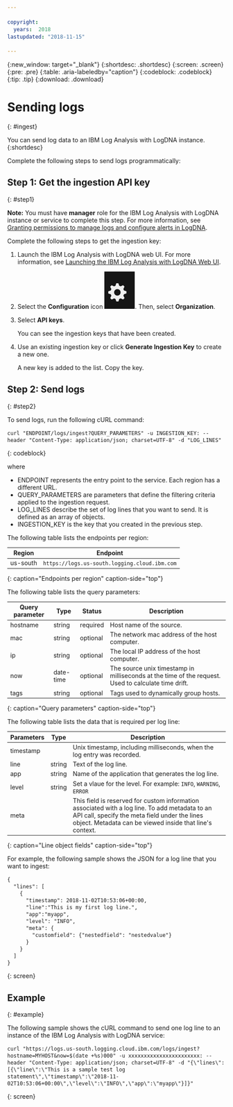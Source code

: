 ```yaml
---

copyright:
  years:  2018
lastupdated: "2018-11-15"

---
```


{:new_window: target="_blank"}
{:shortdesc: .shortdesc}
{:screen: .screen}
{:pre: .pre}
{:table: .aria-labeledby="caption"}
{:codeblock: .codeblock}
{:tip: .tip}
{:download: .download}

 
# Sending logs
{: #ingest}

You can send log data to an IBM Log Analysis with LogDNA instance. 
{:shortdesc}

Complete the following steps to send logs programmatically:

## Step 1: Get the ingestion API key 
{: #step1}

**Note:** You must have **manager** role for the IBM Log Analysis with LogDNA instance or service to complete this step. For more information, see [Granting permissions to manage logs and configure alerts in LogDNA](/docs/services/Log-Analysis-with-LogDNA/work_iam.html#admin_user_logdna).

Complete the following steps to get the ingestion key:
    
1. Launch the IBM Log Analysis with LogDNA web UI. For more information, see [Launching the IBM Log Analysis with LogDNA Web UI](/docs/services/Log-Analysis-with-LogDNA/view_logs.html#step2).

2. Select the **Configuration** icon ![Configuration icon](images/admin.png). Then, select **Organization**. 

3. Select **API keys**.

    You can see the ingestion keys that have been created. 

4. Use an existing ingestion key or click **Generate Ingestion Key** to create a new one.

    A new key is added to the list. Copy the key.


## Step 2: Send logs
{: #step2}

To send logs, run the following cURL command:

```
curl "ENDPOINT/logs/ingest?QUERY_PARAMETERS" -u INGESTION_KEY: --header "Content-Type: application/json; charset=UTF-8" -d "LOG_LINES"
```
{: codeblock}

where 

* ENDPOINT represents the entry point to the service. Each region has a different URL.
* QUERY_PARAMETERS are parameters that define the filtering criteria applied to the ingestion request.
* LOG_LINES describe the set of log lines that you want to send. It is defined as an array of objects.
* INGESTION_KEY is the key that you created in the previous step.

The following table lists the endpoints per region:

| Region         | Endpoint                                             | 
|----------------|------------------------------------------------------|
| us-south       | `https://logs.us-south.logging.cloud.ibm.com`        |
{: caption="Endpoints per region" caption-side="top"} 


The following table lists the query parameters:

| Query parameter | Type       | Status     | Description |
|-----------------|------------|------------|-------------|
| hostname        | string     | required   | Host name of the source. |
| mac             | string     | optional   | The network mac address of the host computer.    |
| ip              | string     | optional   | The local IP address of the host computer.  | 
| now             | date-time  | optional   | The source unix timestamp in milliseconds at the time of the request. Used to calculate time drift.|
| tags            | string     | optional   | Tags used to dynamically group hosts. |
{: caption="Query parameters" caption-side="top"} 



The following table lists the data that is required per log line:

| Parameters     | Type       | Description                                   |
|----------------|------------|-----------------------------------------------|
| timestamp      |            | Unix timestamp, including milliseconds, when the log entry was recorded.       | 
| line           | string     | Text of the log line.                                     |
| app            | string     | Name of the application that generates the log line.  |
| level          | string     | Set a vlaue for the level. For example: `INFO`, `WARNING`, `ERROR` |
| meta           |            | This field is reserved for custom information associated with a log line. To add metadata to an API call, specify the meta field under the lines object. Metadata can be viewed inside that line's context.                      |
{: caption="Line object fields" caption-side="top"} 

For example, the following sample shows the JSON for a log line that you want to ingest:

```
{ 
  "lines": [ 
    { 
      "timestamp": 2018-11-02T10:53:06+00:00, 
      "line":"This is my first log line.", 
      "app":"myapp",
      "level": "INFO",
      "meta": {
        "customfield": {"nestedfield": "nestedvalue"}
      }
    }
  ] 
}
```
{: screen}


## Example
{: #example}

The following sample shows the cURL command to send one log line to an instance of the IBM Log Analysis with LogDNA service: 

```
curl "https://logs.us-south.logging.cloud.ibm.com/logs/ingest?hostname=MYHOST&now=$(date +%s)000" -u xxxxxxxxxxxxxxxxxxxxxxx: --header "Content-Type: application/json; charset=UTF-8" -d "{\"lines\":[{\"line\":\"This is a sample test log statement\",\"timestamp\":\"2018-11-02T10:53:06+00:00\",\"level\":\"INFO\",\"app\":\"myapp\"}]}"
```
{: screen}

